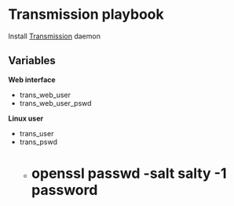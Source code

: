 # Transmission playbook

Install [Transmission](http://www.transmissionbt.com/) daemon

## Variables

__Web interface__

* trans_web_user
* trans_web_user_pswd

__Linux user__

* trans_user
* trans_pswd
  * # openssl passwd -salt salty -1 password